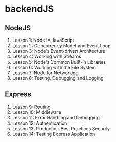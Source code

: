 # backendJS

## NodeJS
1. Lesson 1: Node != JavaScript
1. Lesson 2: Concurrency Model and Event Loop
1. Lesson 3: Node's Event-driven Architecture
1. Lesson 4: Working with Streams
1. Lesson 5: Node's Common Built-in Libraries
1. Lesson 6: Working with the File System
1. Lesson 7: Node for Networking
1. Lesson 8: Testing, Debugging and Logging

## Express
1. Lesson 9: Routing
1. Lesson 10: Middleware
1. Lesson 11: Error Handling and Debugging
1. Lesson 12: Authentication
1. Lesson 13: Production Best Practices Security
1. Lesson 14: Testing Express Application
